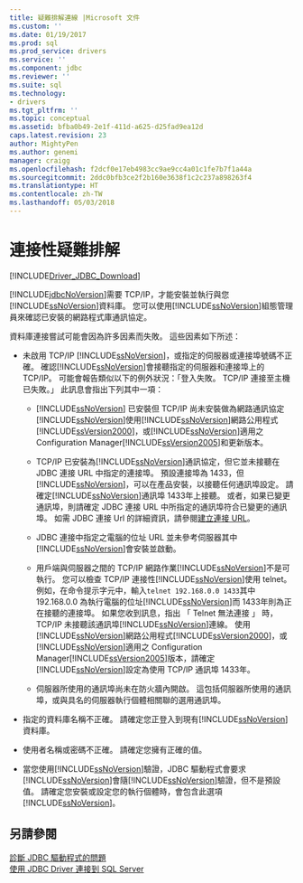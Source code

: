 ```yaml
---
title: 疑難排解連線 |Microsoft 文件
ms.custom: ''
ms.date: 01/19/2017
ms.prod: sql
ms.prod_service: drivers
ms.service: ''
ms.component: jdbc
ms.reviewer: ''
ms.suite: sql
ms.technology:
- drivers
ms.tgt_pltfrm: ''
ms.topic: conceptual
ms.assetid: bfba0b49-2e1f-411d-a625-d25fad9ea12d
caps.latest.revision: 23
author: MightyPen
ms.author: genemi
manager: craigg
ms.openlocfilehash: f2dcf0e17eb4983cc9ae9cc4a01c1fe7b7f1a44a
ms.sourcegitcommit: 2ddc0bfb3ce2f2b160e3638f1c2c237a898263f4
ms.translationtype: HT
ms.contentlocale: zh-TW
ms.lasthandoff: 05/03/2018
---
```

# <a name="troubleshooting-connectivity"></a>連接性疑難排解
[!INCLUDE[Driver_JDBC_Download](../../includes/driver_jdbc_download.md)]

  [!INCLUDE[jdbcNoVersion](../../includes/jdbcnoversion_md.md)]需要 TCP/IP，才能安裝並執行與您[!INCLUDE[ssNoVersion](../../includes/ssnoversion_md.md)]資料庫。 您可以使用[!INCLUDE[ssNoVersion](../../includes/ssnoversion_md.md)]組態管理員來確認已安裝的網路程式庫通訊協定。  
  
 資料庫連接嘗試可能會因為許多因素而失敗。 這些因素如下所述：  
  
-   未啟用 TCP/IP [!INCLUDE[ssNoVersion](../../includes/ssnoversion_md.md)]，或指定的伺服器或連接埠號碼不正確。 確認[!INCLUDE[ssNoVersion](../../includes/ssnoversion_md.md)]會接聽指定的伺服器和連接埠上的 TCP/IP。 可能會報告類似以下的例外狀況：「登入失敗。 TCP/IP 連接至主機已失敗。」 此訊息會指出下列其中一項：  
  
    -   [!INCLUDE[ssNoVersion](../../includes/ssnoversion_md.md)] 已安裝但 TCP/IP 尚未安裝做為網路通訊協定[!INCLUDE[ssNoVersion](../../includes/ssnoversion_md.md)]使用[!INCLUDE[ssNoVersion](../../includes/ssnoversion_md.md)]網路公用程式[!INCLUDE[ssVersion2000](../../includes/ssversion2000_md.md)]，或[!INCLUDE[ssNoVersion](../../includes/ssnoversion_md.md)]適用之 Configuration Manager[!INCLUDE[ssVersion2005](../../includes/ssversion2005_md.md)]和更新版本。  
  
    -   TCP/IP 已安裝為[!INCLUDE[ssNoVersion](../../includes/ssnoversion_md.md)]通訊協定，但它並未接聽在 JDBC 連接 URL 中指定的連接埠。 預設連接埠為 1433，但[!INCLUDE[ssNoVersion](../../includes/ssnoversion_md.md)]，可以在產品安裝，以接聽任何通訊埠設定。 請確定[!INCLUDE[ssNoVersion](../../includes/ssnoversion_md.md)]通訊埠 1433年上接聽。 或者，如果已變更通訊埠，則請確定 JDBC 連接 URL 中所指定的通訊埠符合已變更的通訊埠。 如需 JDBC 連接 Url 的詳細資訊，請參閱[建立連接 URL](../../connect/jdbc/building-the-connection-url.md)。  
  
    -   JDBC 連接中指定之電腦的位址 URL 並未參考伺服器其中[!INCLUDE[ssNoVersion](../../includes/ssnoversion_md.md)]會安裝並啟動。  
  
    -   用戶端與伺服器之間的 TCP/IP 網路作業[!INCLUDE[ssNoVersion](../../includes/ssnoversion_md.md)]不是可執行。 您可以檢查 TCP/IP 連接性[!INCLUDE[ssNoVersion](../../includes/ssnoversion_md.md)]使用 telnet。 例如，在命令提示字元中，輸入`telnet 192.168.0.0 1433`其中 192.168.0.0 為執行電腦的位址[!INCLUDE[ssNoVersion](../../includes/ssnoversion_md.md)]而 1433年則為正在接聽的連接埠。 如果您收到訊息，指出 「 Telnet 無法連接 」 時，TCP/IP 未接聽該通訊埠[!INCLUDE[ssNoVersion](../../includes/ssnoversion_md.md)]連線。 使用[!INCLUDE[ssNoVersion](../../includes/ssnoversion_md.md)]網路公用程式[!INCLUDE[ssVersion2000](../../includes/ssversion2000_md.md)]，或[!INCLUDE[ssNoVersion](../../includes/ssnoversion_md.md)]適用之 Configuration Manager[!INCLUDE[ssVersion2005](../../includes/ssversion2005_md.md)]版本，請確定[!INCLUDE[ssNoVersion](../../includes/ssnoversion_md.md)]設定為使用 TCP/IP 通訊埠 1433年。  
  
    -   伺服器所使用的通訊埠尚未在防火牆內開啟。 這包括伺服器所使用的通訊埠，或與具名的伺服器執行個體相關聯的選用通訊埠。  
  
-   指定的資料庫名稱不正確。 請確定您正登入到現有[!INCLUDE[ssNoVersion](../../includes/ssnoversion_md.md)]資料庫。  
  
-   使用者名稱或密碼不正確。 請確定您擁有正確的值。  
  
-   當您使用[!INCLUDE[ssNoVersion](../../includes/ssnoversion_md.md)]驗證，JDBC 驅動程式會要求[!INCLUDE[ssNoVersion](../../includes/ssnoversion_md.md)]會隨[!INCLUDE[ssNoVersion](../../includes/ssnoversion_md.md)]驗證，但不是預設值。 請確定您安裝或設定您的執行個體時，會包含此選項[!INCLUDE[ssNoVersion](../../includes/ssnoversion_md.md)]。  
  
## <a name="see-also"></a>另請參閱  
 [診斷 JDBC 驅動程式的問題](../../connect/jdbc/diagnosing-problems-with-the-jdbc-driver.md)   
 [使用 JDBC Driver 連接到 SQL Server](../../connect/jdbc/connecting-to-sql-server-with-the-jdbc-driver.md)  
  
  
